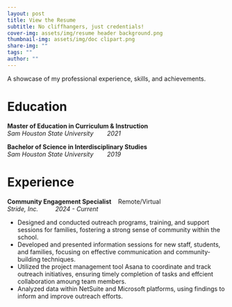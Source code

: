 ```yaml
---
layout: post
title: View the Resume
subtitle: No cliffhangers, just credentials!
cover-img: assets/img/resume header background.png
thumbnail-img: assets/img/doc clipart.png
share-img: ""
tags: ""
author: ""
---
```


A showcase of my professional experience, skills, and achievements. 

# **Education**  

**Master of Education in Curriculum & Instruction** <br>
_Sam Houston State University_ &nbsp; &nbsp; &nbsp; &nbsp;_2021_

**Bachelor of Science in Interdisciplinary Studies** <br>
_Sam Houston State University_ &nbsp; &nbsp; &nbsp; &nbsp;_2019_

# **Experience**  

**Community Engagement Specialist** &nbsp;&nbsp;&nbsp;Remote/Virtual <br>
_Stride, Inc._ &nbsp;&nbsp;&nbsp;&nbsp;&nbsp;&nbsp;&nbsp;&nbsp;&nbsp;_2024 - Current_
* Designed and conducted outreach programs, training, and support sessions for families, fostering a strong sense of community within the school.
* Developed and presented information sessions for new staff, students, and families, focusing on effective communication and community-building techniques.
* Utilized the project management tool Asana to coordinate and track outreach initiatives, ensuring timely completion of tasks and effcient collaboration amoung team members.
* Analyzed data within NetSuite and Microsoft platforms, using findings to inform and improve outreach efforts. 
